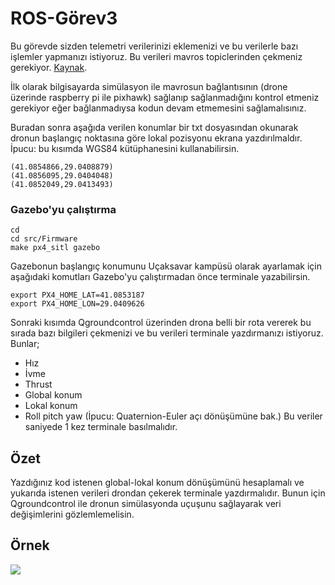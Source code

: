 
# ROS-Görev3
Bu görevde sizden telemetri verilerinizi eklemenizi ve bu verilerle bazı işlemler yapmanızı istiyoruz.
Bu verileri mavros topiclerinden çekmeniz gerekiyor. [Kaynak](http://wiki.ros.org/mavros).

İlk olarak bilgisayarda simülasyon ile mavrosun bağlantısının (drone üzerinde raspberry pi ile pixhawk) sağlanıp sağlanmadığını kontrol etmeniz gerekiyor eğer bağlanmadıysa kodun devam etmemesini sağlamalısınız.

Buradan sonra aşağıda verilen konumlar bir txt dosyasından okunarak dronun başlangıç noktasına göre lokal pozisyonu ekrana yazdırılmaldır. İpucu: bu kısımda WGS84 kütüphanesini kullanabilirsin.
```
(41.0854866,29.0408879)
(41.0856095,29.0404048)
(41.0852049,29.0413493)
```
### Gazebo'yu çalıştırma
```
cd
cd src/Firmware
make px4_sitl gazebo
```
Gazebonun başlangıç konumunu Uçaksavar kampüsü olarak ayarlamak için aşağıdaki komutları Gazebo'yu çalıştırmadan önce terminale yazabilirsin.
```
export PX4_HOME_LAT=41.0853187
export PX4_HOME_LON=29.0409626
```


Sonraki kısımda Qgroundcontrol üzerinden drona belli bir rota vererek bu sırada bazı bilgileri çekmenizi ve bu verileri terminale yazdırmanızı istiyoruz. Bunlar;
* Hız
* İvme
* Thrust
* Global konum
* Lokal konum
* Roll pitch yaw (İpucu: Quaternion-Euler açı dönüşümüne bak.)
Bu veriler saniyede 1 kez terminale basılmalıdır.

## Özet
Yazdığınız kod istenen global-lokal konum dönüşümünü hesaplamalı ve yukarıda istenen verileri drondan çekerek terminale yazdırmalıdır. Bunun için Qgroundcontrol ile dronun simülasyonda uçuşunu sağlayarak veri değişimlerini gözlemlemelisin.

## Örnek
![](https://github.com/AirbendersEgitim/ROS-Gorev3/blob/main/assets/Gorev3.gif)
